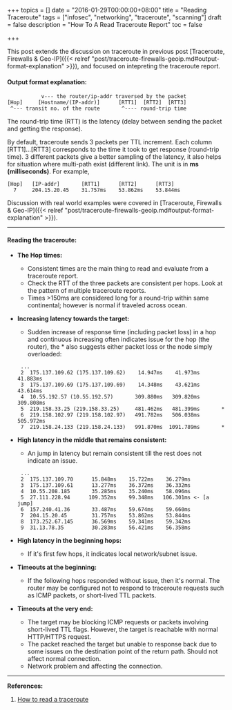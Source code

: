 +++
topics = []
date = "2016-01-29T00:00:00+08:00"
title = "Reading Traceroute"
tags = ["infosec", "networking", "traceroute", "scanning"]
draft = false
description = "How To A Read Traceroute Report"
toc = false

+++

This post extends the discussion on traceroute in previous post [Traceroute, Firewalls & Geo-IP]({{< relref "post/traceroute-firewalls-geoip.md#output-format-explanation" >}}), and focused on intepreting the traceroute report.

#### Output format explanation:
```
           v--- the router/ip-addr traversed by the packet 
[Hop]     [Hostname/(IP-addr)]      [RTT1]  [RTT2]  [RTT3]
 ^--- transit no. of the route       ^---- round-trip time
```
The round-trip time (RTT) is the latency (delay between sending the packet and getting the response).

By default, traceroute sends 3 packets per TTL increment. Each column [RTT1]...[RTT3] corresponds to the time it took to get response (round-trip time). 3 different packets give a better sampling of the latency, it also helps for situation where multi-path exist (different link). The unit is in **ms (milliseconds)**. For example,

```
[Hop]   [IP-addr]       [RTT1]      [RTT2]      [RTT3]
  7     204.15.20.45    31.757ms    53.862ms    53.844ms  
```

Discussion with real world examples were covered in [Traceroute, Firewalls & Geo-IP]({{< relref "post/traceroute-firewalls-geoip.md#output-format-explanation" >}}).


---
#### Reading the traceroute:

* **The Hop times:**
    * Consistent times are the main thing to read and evaluate from a traceroute report.
    * Check the RTT of the three packets are consistent per hops. Look at the pattern of multiple traceroute reports.
    * Times >150ms are considered long for a round-trip within same continental; however is normal if traveled across ocean.

* **Increasing latency towards the target:**
    * Sudden increase of response time (including packet loss) in a hop and continuous increasing often indicates issue for the hop (the router), the * also suggests either packet loss or the node simply overloaded:

    ```
     ...
     2  175.137.109.62 (175.137.109.62)    14.947ms    41.973ms    41.883ms  
     3  175.137.109.69 (175.137.109.69)    14.348ms    43.621ms    43.614ms  
     4  10.55.192.57 (10.55.192.57)       309.880ms   309.820ms   309.808ms  
     5  219.158.33.25 (219.158.33.25)     481.462ms   481.399ms       *  
     6  219.158.102.97 (219.158.102.97)   491.782ms   506.038ms   505.972ms  
     7  219.158.24.133 (219.158.24.133)   991.870ms  1091.789ms       *
    ```

* **High latency in the middle that remains consistent:**
    * An jump in latency but remain consistent till the rest does not indicate an issue.

    ```
     ...
     2  175.137.109.70      15.848ms    15.722ms    36.279ms  
     3  175.137.109.61      13.277ms    36.372ms    36.332ms  
     4  10.55.208.185       35.285ms    35.240ms    58.096ms  
     5  27.111.228.94      109.352ms    99.348ms   106.301ms <- [a jump] 
     6  157.240.41.36       33.487ms    59.674ms    59.660ms  
     7  204.15.20.45        31.757ms    53.862ms    53.844ms  
     8  173.252.67.145      36.569ms    59.341ms    59.342ms  
     9  31.13.78.35         30.283ms    56.421ms    56.358ms
    ```

* **High latency in the beginning hops:**
    * If it's first few hops, it indicates local network/subnet issue.

* **Timeouts at the beginning:**
    * If the following hops responded without issue, then it's normal. The router may be configured not to respond to traceroute requests such as ICMP packets, or short-lived TTL packets.

* **Timeouts at the very end:**
    * The target may be blocking ICMP requests or packets involving short-lived TTL flags. However, the target is reachable with normal HTTP/HTTPS request.
    * The packet reached the target but unable to response back due to some issues on the destination point of the return path. Should not affect normal connection.
    * Network problem and affecting the connection.

---
**References:**
1. [How to read a traceroute](https://www.inmotionhosting.com/support/website/how-to/read-traceroute)
